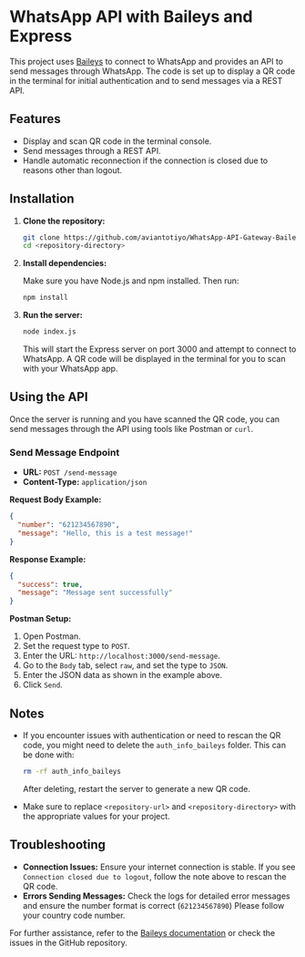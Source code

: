 # WhatsApp API with Baileys and Express

This project uses [Baileys](https://github.com/WhiskeySockets/Baileys) to connect to WhatsApp and provides an API to send messages through WhatsApp. The code is set up to display a QR code in the terminal for initial authentication and to send messages via a REST API.

## Features

- Display and scan QR code in the terminal console.
- Send messages through a REST API.
- Handle automatic reconnection if the connection is closed due to reasons other than logout.

## Installation

1. **Clone the repository:**

   ```bash
   git clone https://github.com/aviantotiyo/WhatsApp-API-Gateway-Baileys.git
   cd <repository-directory>
   ```

2. **Install dependencies:**

   Make sure you have Node.js and npm installed. Then run:

   ```bash
   npm install
   ```

3. **Run the server:**

   ```bash
   node index.js
   ```

   This will start the Express server on port 3000 and attempt to connect to WhatsApp. A QR code will be displayed in the terminal for you to scan with your WhatsApp app.

## Using the API

Once the server is running and you have scanned the QR code, you can send messages through the API using tools like Postman or `curl`.

### Send Message Endpoint

- **URL:** `POST /send-message`
- **Content-Type:** `application/json`

**Request Body Example:**

```json
{
  "number": "621234567890",
  "message": "Hello, this is a test message!"
}
```

**Response Example:**

```json
{
  "success": true,
  "message": "Message sent successfully"
}
```

**Postman Setup:**

1. Open Postman.
2. Set the request type to `POST`.
3. Enter the URL: `http://localhost:3000/send-message`.
4. Go to the `Body` tab, select `raw`, and set the type to `JSON`.
5. Enter the JSON data as shown in the example above.
6. Click `Send`.

## Notes

- If you encounter issues with authentication or need to rescan the QR code, you might need to delete the `auth_info_baileys` folder. This can be done with:

  ```bash
  rm -rf auth_info_baileys
  ```

  After deleting, restart the server to generate a new QR code.

- Make sure to replace `<repository-url>` and `<repository-directory>` with the appropriate values for your project.

## Troubleshooting

- **Connection Issues:** Ensure your internet connection is stable. If you see `Connection closed due to logout`, follow the note above to rescan the QR code.
- **Errors Sending Messages:** Check the logs for detailed error messages and ensure the number format is correct (`621234567890`) Please follow your country code number.

For further assistance, refer to the [Baileys documentation](https://github.com/WhiskeySockets/Baileys) or check the issues in the GitHub repository.

```

```
